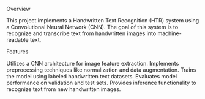 Overview

This project implements a Handwritten Text Recognition (HTR) system using a Convolutional Neural Network (CNN). The goal of this system is to recognize and transcribe text from handwritten images into machine-readable text.

Features

Utilizes a CNN architecture for image feature extraction. Implements preprocessing techniques like normalization and data augmentation. Trains the model using labeled handwritten text datasets. Evaluates model performance on validation and test sets. Provides inference functionality to recognize text from new handwritten images.